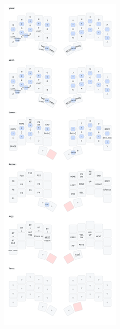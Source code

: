 <!--

- https://github.com/caksoylar/keymap-drawer
- keymap parse -c 10 -z ./config/boards/shields/sweep/sweep.keymap >sweep_keymap.yaml
- keymap draw sweep_keymap.yaml >sweep_keymap.ortho.svg
- layout: { dts_layout: sweep_layouts.dtsi }
-->

![My Layout](./sweep_keymap.ortho.svg)


